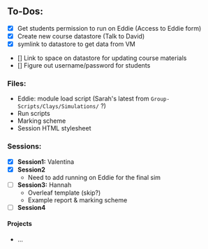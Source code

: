 ## To-Dos:
- [x] Get students permission to run on Eddie (Access to Eddie form)
- [x] Create new course datastore (Talk to David)
- [x] symlink to datastore to get data from VM
- [] Link to space on datastore for updating course materials
- [] Figure out username/password for students


### Files:
- Eddie: module load script (Sarah's latest from `Group-Scripts/Clays/Simulations/` ?)
- Run scripts
- Marking scheme
- Session HTML stylesheet

### Sessions:
- [x] **Session1:** Valentina
- [x] **Session2** 
 	- Need to add running on Eddie for the final sim
- [ ] **Session3:** Hannah
  - Overleaf template (skip?)
  - Example report & marking scheme
- [ ] **Session4**

#### Projects
  - ...
